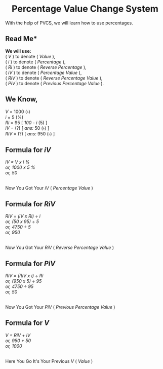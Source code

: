 <h1 align="center">Percentage Value Change System</h1>

With the help of <span title="Full Form: Percentage Value Change System">PVCS</span>, we will learn how to use percentages.


<h2><b>Read Me</b>*</h2>

<b>We will use:</b><br/>
(<i> V </i>) to denote (<i> Value </i>),<br/>
(<i> i </i>) to denote (<i> Percentage </i>),<br/>
(<i> Ri </i>) to denote (<i> Reverse Percentage </i>),<br/>
(<i> iV </i>) to denote (<i> Percentage Value </i>),<br/>
(<i> RiV </i>) to denote (<i> Reverse Percentage Value </i>),<br/>
(<i> PiV </i>) to denote (<i> Previous Percentage Value </i>).

<h2>We Know,</h2>
<i> V </i> = 1000 (৳)<br/>
<i> i </i> = 5 (%)<br/>
<i> Ri </i> = 95 [ <i>100 - i </i> (5) ]<br/>
<i> iV </i> = (?) [<i> ans: </i> 50 (৳) ]<br/>
<i> RiV </i> = (?) [<i> ans: </i> 950 (৳) ]<br/>

<h2>Formula for <i> iV </i></h2>
<i>
iV = V x i %<br/>
or, 1000 x 5 %<br/>
or, 50
</i>
<p><br/> Now You Got Your <i> iV </i>(<i> Percentage Value </i>)</p>

<h2>Formula for <i> RiV </i></h2>
<i>
RiV = (iV x Ri) ÷ i<br/>
or, (50 x 95) ÷ 5<br/>
or, 4750 ÷ 5<br/>
or, 950
</i>
<p><br/> Now You Got Your <i> RiV </i>(<i> Reverse Percentage Value </i>)</p>

<h2>Formula for <i> PiV </i></h2>
<i>
RiV = (RiV x i) ÷ Ri<br/>
or, (950 x 5) ÷ 95<br/>
or, 4750 ÷ 95<br/>
or, 50
</i>
<p><br/> Now You Got Your <i> PiV </i>(<i> Previous Percentage Value </i>)</p>

<h2>Formula for <i> V </i></h2>
<i>
V = RiV + iV<br/>
or, 950 + 50<br/>
or, 1000
</i>
<p><br/> Here You Go It's Your Previous <i> V </i>( <i>Value </i>)</p><br/>
